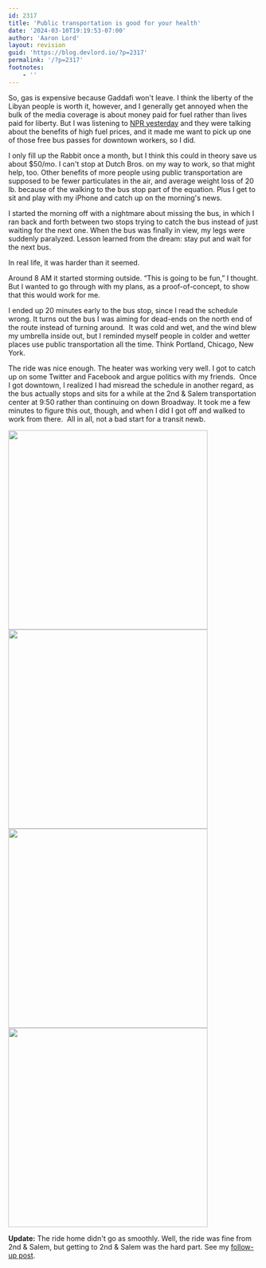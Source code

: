 ```yaml
---
id: 2317
title: 'Public transportation is good for your health'
date: '2024-03-10T19:19:53-07:00'
author: 'Aaron Lord'
layout: revision
guid: 'https://blog.devlord.io/?p=2317'
permalink: '/?p=2317'
footnotes:
    - ''
---
```


So, gas is expensive because Gaddafi won't leave. I think the liberty of the Libyan people is worth it, however, and I generally get annoyed when the bulk of the media coverage is about money paid for fuel rather than lives paid for liberty. But I was listening to <a href="http://www.npr.org/2011/03/09/134397117/Who-Wins-And-Who-Loses-When-Gas-Prices-Spike">NPR yesterday</a> and they were talking about the benefits of high fuel prices, and it made me want to pick up one of those free bus passes for downtown workers, so I did.

I only fill up the Rabbit once a month, but I think this could in theory save us about $50/mo. I can't stop at Dutch Bros. on my way to work, so that might help, too. Other benefits of more people using public transportation are supposed to be fewer particulates in the air, and average weight loss of 20 lb. because of the walking to the bus stop part of the equation. Plus I get to sit and play with my iPhone and catch up on the morning's news.

I started the morning off with a nightmare about missing the bus, in which I ran back and forth between two stops trying to catch the bus instead of just waiting for the next one. When the bus was finally in view, my legs were suddenly paralyzed. Lesson learned from the dream: stay put and wait for the next bus.

In real life, it was harder than it seemed.

Around 8 AM it started storming outside. “This is going to be fun,” I thought. But I wanted to go through with my plans, as a proof-of-concept, to show that this would work for me.

I ended up 20 minutes early to the bus stop, since I read the schedule wrong. It turns out the bus I was aiming for dead-ends on the north end of the route instead of turning around.  It was cold and wet, and the wind blew my umbrella inside out, but I reminded myself people in colder and wetter places use public transportation all the time. Think Portland, Chicago, New York.

The ride was nice enough. The heater was working very well. I got to catch up on some Twitter and Facebook and argue politics with my friends.  Once I got downtown, I realized I had misread the schedule in another regard, as the bus actually stops and sits for a while at the 2nd &amp; Salem transportation center at 9:50 rather than continuing on down Broadway. It took me a few minutes to figure this out, though, and when I did I got off and walked to work from there.  All in all, not a bad start for a transit newb.

<img src="https://lh3.googleusercontent.com/_OZWxOfjIgdA/TXkke0tyq-I/AAAAAAAAJeI/tMk-B5U9hAQ/s400/photo%201.JPG" alt="" width="400" height="400" />

<img src="https://lh3.googleusercontent.com/_OZWxOfjIgdA/TXkkfJ3pJiI/AAAAAAAAJeM/kVRINnUAMic/s400/photo%202.JPG" alt="" width="400" height="400" />

<img src="https://lh3.googleusercontent.com/_OZWxOfjIgdA/TXkkemqXiWI/AAAAAAAAJeE/DKIy8m8xX14/s400/photo%203.JPG" alt="" width="400" height="400" />

<img src="https://lh5.googleusercontent.com/_OZWxOfjIgdA/TXklOyV8o-I/AAAAAAAAJec/aV4Y5pZUbe8/s400/photo.JPG" alt="" width="400" height="400" />

<strong>Update:</strong> The ride home didn't go as smoothly. Well, the ride was fine from 2nd &amp; Salem, but getting to 2nd &amp; Salem was the hard part. See my <a href="/blog/public-transit-fail/">follow-up post</a>.